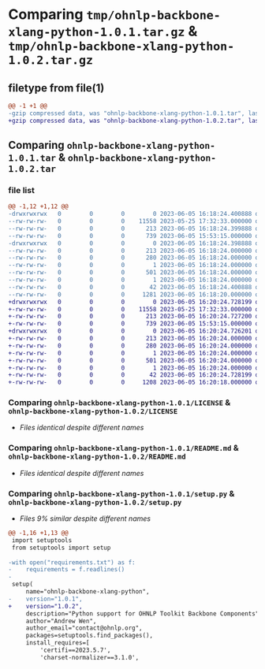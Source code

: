 # Comparing `tmp/ohnlp-backbone-xlang-python-1.0.1.tar.gz` & `tmp/ohnlp-backbone-xlang-python-1.0.2.tar.gz`

## filetype from file(1)

```diff
@@ -1 +1 @@
-gzip compressed data, was "ohnlp-backbone-xlang-python-1.0.1.tar", last modified: Mon Jun  5 16:18:24 2023, max compression
+gzip compressed data, was "ohnlp-backbone-xlang-python-1.0.2.tar", last modified: Mon Jun  5 16:20:24 2023, max compression
```

## Comparing `ohnlp-backbone-xlang-python-1.0.1.tar` & `ohnlp-backbone-xlang-python-1.0.2.tar`

### file list

```diff
@@ -1,12 +1,12 @@
-drwxrwxrwx   0        0        0        0 2023-06-05 16:18:24.400888 ohnlp-backbone-xlang-python-1.0.1/
--rw-rw-rw-   0        0        0    11558 2023-05-25 17:32:33.000000 ohnlp-backbone-xlang-python-1.0.1/LICENSE
--rw-rw-rw-   0        0        0      213 2023-06-05 16:18:24.399888 ohnlp-backbone-xlang-python-1.0.1/PKG-INFO
--rw-rw-rw-   0        0        0      739 2023-06-05 15:53:15.000000 ohnlp-backbone-xlang-python-1.0.1/README.md
-drwxrwxrwx   0        0        0        0 2023-06-05 16:18:24.398888 ohnlp-backbone-xlang-python-1.0.1/ohnlp_backbone_xlang_python.egg-info/
--rw-rw-rw-   0        0        0      213 2023-06-05 16:18:24.000000 ohnlp-backbone-xlang-python-1.0.1/ohnlp_backbone_xlang_python.egg-info/PKG-INFO
--rw-rw-rw-   0        0        0      280 2023-06-05 16:18:24.000000 ohnlp-backbone-xlang-python-1.0.1/ohnlp_backbone_xlang_python.egg-info/SOURCES.txt
--rw-rw-rw-   0        0        0        1 2023-06-05 16:18:24.000000 ohnlp-backbone-xlang-python-1.0.1/ohnlp_backbone_xlang_python.egg-info/dependency_links.txt
--rw-rw-rw-   0        0        0      501 2023-06-05 16:18:24.000000 ohnlp-backbone-xlang-python-1.0.1/ohnlp_backbone_xlang_python.egg-info/requires.txt
--rw-rw-rw-   0        0        0        1 2023-06-05 16:18:24.000000 ohnlp-backbone-xlang-python-1.0.1/ohnlp_backbone_xlang_python.egg-info/top_level.txt
--rw-rw-rw-   0        0        0       42 2023-06-05 16:18:24.400888 ohnlp-backbone-xlang-python-1.0.1/setup.cfg
--rw-rw-rw-   0        0        0     1281 2023-06-05 16:18:20.000000 ohnlp-backbone-xlang-python-1.0.1/setup.py
+drwxrwxrwx   0        0        0        0 2023-06-05 16:20:24.728199 ohnlp-backbone-xlang-python-1.0.2/
+-rw-rw-rw-   0        0        0    11558 2023-05-25 17:32:33.000000 ohnlp-backbone-xlang-python-1.0.2/LICENSE
+-rw-rw-rw-   0        0        0      213 2023-06-05 16:20:24.727200 ohnlp-backbone-xlang-python-1.0.2/PKG-INFO
+-rw-rw-rw-   0        0        0      739 2023-06-05 15:53:15.000000 ohnlp-backbone-xlang-python-1.0.2/README.md
+drwxrwxrwx   0        0        0        0 2023-06-05 16:20:24.726201 ohnlp-backbone-xlang-python-1.0.2/ohnlp_backbone_xlang_python.egg-info/
+-rw-rw-rw-   0        0        0      213 2023-06-05 16:20:24.000000 ohnlp-backbone-xlang-python-1.0.2/ohnlp_backbone_xlang_python.egg-info/PKG-INFO
+-rw-rw-rw-   0        0        0      280 2023-06-05 16:20:24.000000 ohnlp-backbone-xlang-python-1.0.2/ohnlp_backbone_xlang_python.egg-info/SOURCES.txt
+-rw-rw-rw-   0        0        0        1 2023-06-05 16:20:24.000000 ohnlp-backbone-xlang-python-1.0.2/ohnlp_backbone_xlang_python.egg-info/dependency_links.txt
+-rw-rw-rw-   0        0        0      501 2023-06-05 16:20:24.000000 ohnlp-backbone-xlang-python-1.0.2/ohnlp_backbone_xlang_python.egg-info/requires.txt
+-rw-rw-rw-   0        0        0        1 2023-06-05 16:20:24.000000 ohnlp-backbone-xlang-python-1.0.2/ohnlp_backbone_xlang_python.egg-info/top_level.txt
+-rw-rw-rw-   0        0        0       42 2023-06-05 16:20:24.728199 ohnlp-backbone-xlang-python-1.0.2/setup.cfg
+-rw-rw-rw-   0        0        0     1208 2023-06-05 16:20:18.000000 ohnlp-backbone-xlang-python-1.0.2/setup.py
```

### Comparing `ohnlp-backbone-xlang-python-1.0.1/LICENSE` & `ohnlp-backbone-xlang-python-1.0.2/LICENSE`

 * *Files identical despite different names*

### Comparing `ohnlp-backbone-xlang-python-1.0.1/README.md` & `ohnlp-backbone-xlang-python-1.0.2/README.md`

 * *Files identical despite different names*

### Comparing `ohnlp-backbone-xlang-python-1.0.1/setup.py` & `ohnlp-backbone-xlang-python-1.0.2/setup.py`

 * *Files 9% similar despite different names*

```diff
@@ -1,16 +1,13 @@
 import setuptools
 from setuptools import setup
 
-with open("requirements.txt") as f:
-    requirements = f.readlines()
-
 setup(
     name="ohnlp-backbone-xlang-python",
-    version="1.0.1",
+    version="1.0.2",
     description="Python support for OHNLP Toolkit Backbone Components",
     author="Andrew Wen",
     author_email="contact@ohnlp.org",
     packages=setuptools.find_packages(),
     install_requires=[
         'certifi==2023.5.7',
         'charset-normalizer==3.1.0',
```

